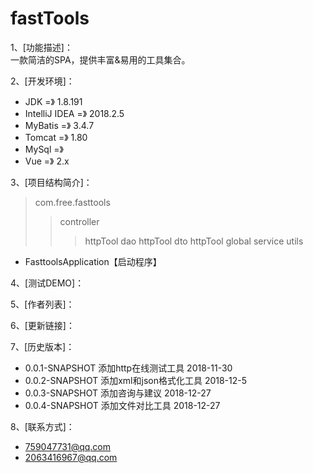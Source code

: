 # fastTools
1、[功能描述]：  
              一款简洁的SPA，提供丰富&amp;易用的工具集合。
              
2、[开发环境]：  
* JDK             =》 1.8.191  
* IntelliJ IDEA   =》 2018.2.5  
* MyBatis         =》 3.4.7  
* Tomcat          =》 1.80  
* MySql           =》   
* Vue             =》 2.x  
                 
3、[项目结构简介]：
>com.free.fasttools
>>controller
>>>httpTool
>>dao
>>>httpTool
>>dto
>>>httpTool
>>global
>>service
>>utils
* FasttoolsApplication【启动程序】

4、[测试DEMO]：  

5、[作者列表]：  

6、[更新链接]：  

7、[历史版本]：
* 0.0.1-SNAPSHOT  添加http在线测试工具      2018-11-30
* 0.0.2-SNAPSHOT  添加xml和json格式化工具   2018-12-5
* 0.0.3-SNAPSHOT  添加咨询与建议            2018-12-27
* 0.0.4-SNAPSHOT  添加文件对比工具          2018-12-27

8、[联系方式]：  
* 759047731@qq.com  
* 2063416967@qq.com  
            
   
         
             


